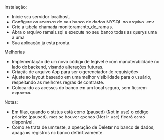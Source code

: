 


Instalação:
 - Inicie seu servidor localhost.
 - Configure os acessos do seu banco de dados MYSQL no arquivo .env.
 - Crie a tabela chamada monitoramento_de_ramais.
 - Abra o arquivo ramais.sql e execute no seu banco todas as querys uma a uma
 - Sua aplicação já está pronta.

 Melhorias
 - Implementação de um novo código de legível e com manuterabildade no lado do backend, visando alterações futuras.
 - Criação de arquivo App para ser o gerenciador de requisições
 - Ajuste no layout baseado em uma melhor visibilidade para o usuário, respeitando as melhores regras de contraste.
 - Colocando as acessos do banco em um local seguro, sem ficarem expostas.


 Notas:
 - Em filas, quando o status está como (paused) (Not in use) o código prioriza (paused). mas se houver apenas (Not in use) ficará como disponível.
 - Como se trata de um teste, a operação de Deletar no banco de dados, apaga os registros no banco definitivamente.
 